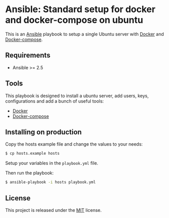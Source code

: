 # Ansible: Standard setup for docker and docker-compose on ubuntu

This is an [Ansible](https://www.ansible.com) playbook to setup a single Ubuntu server with [Docker](https://www.docker.com) and [Docker-compose](https://docs.docker.com/compose/install/).

## Requirements

+ Ansible >= 2.5

## Tools

This playbook is designed to install a ubuntu server, add users, keys, configurations and add a bunch of useful tools:

+ [Docker](https://www.docker.com)
+ [Docker-compose](https://docs.docker.com/compose/install/)

## Installing on production

Copy the hosts example file and change the values to your needs:

```bash
$ cp hosts.example hosts
```

Setup your variables in the `playbook.yml` file.

Then run the playbook:

```bash
$ ansible-playbook -i hosts playbook.yml
```

## License

This project is released under the [MIT](http://opensource.org/licenses/MIT) license.